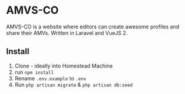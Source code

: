# AMVS-CO 

AMVS-CO is a website where editors can create awesome profiles and share their AMVs. Written in Laravel and VueJS 2.

## Install

1. Clone - ideally into Homestead Machine
2. run ``npm install``
3. Rename ``.env.example`` to ``.env``
4. Run ``php artisan migrate`` & ``php artisan db:seed`` 